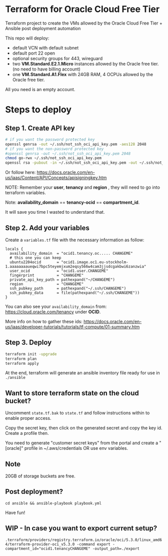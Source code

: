 # Terraform for Oracle Cloud Free Tier
Terraform project to create the VMs allowed by the Oracle Cloud Free Tier + Ansible post deployment automation

This repo will deploy:
- default VCN with default subnet
- default port 22 open
- optional security groups for 443, wireguard
- two **VM.Standard.E2.1.Micro** instances allowed by the Oracle free tier. (no need to have billing account)
- one **VM.Standard.A1.Flex** with 24GB RAM, 4 OCPUs allowed by the Oracle free tier. 

All you need is an empty account.

# Steps to deploy
## Step 1. Create API key
```sh
# if you want the password protected key
openssl genrsa -out ~/.ssh/not_ssh_oci_api_key.pem -aes128 2048                    
# if you want the non-password protected key
#openssl genrsa -out ~/.ssh/not_ssh_oci_api_key.pem 2048
chmod go-rwx ~/.ssh/not_ssh_oci_api_key.pem
openssl rsa -pubout -in ~/.ssh/not_ssh_oci_api_key.pem -out ~/.ssh/not_ssh_oci_api_key_public.pem    
```
Or follow here: https://docs.oracle.com/en-us/iaas/Content/API/Concepts/apisigningkey.htm

NOTE: Remember your **user**, **tenancy** and **region** , they will need to go into terraform variables.

Note: **availability_domain** == **tenancy-ocid** == **compartment_id**.

It will save you time I wasted to understand that.


## Step 2.  Add your variables

Create a `variables.tf` file with the necessary information as follow:
```
locals {
  availability_domain  = "ocid1.tenancy.oc..... CHANGEME"
  # this one you can keep
  ubuntu2204ocid       = "ocid1.image.oc1.eu-stockholm-1.aaaaaaaaueqwi7bpc5teyemjxum2eqsy566w4cam3jjsdcgakbwi6zanzwia"
  user_ocid            = "ocid1.user.CHANGEME"
  fingerprint          = "CHANGEME"
  private_api_key_path = pathexpand("~/CHANGEME")
  region               = "CHANGEME"
  ssh_pubkey_path      = pathexpand("~/.ssh/CHANGEME")
  ssh_pubkey_data      = file(pathexpand("~/.ssh/CHANGEME"))
}
```
You can also see your `availability_domain` from: https://cloud.oracle.com/tenancy under **OCID**.




More info on how to gather these ids: https://docs.oracle.com/en-us/iaas/developer-tutorials/tutorials/tf-compute/01-summary.htm

## Step 3. Deploy
```sh
terraform init -upgrade
terraform plan
terraform apply
```


At the end, terraform will generate an ansible inventory file ready for use in `./ansible`

## Want to store terraform state on the cloud bucket?
Uncomment `state.tf.bak` to `state.tf` and follow instructions within to enable proper access.

Copy the secret key, then click on the generated secret and copy the key id. Create a profile then.

You need to generate "customer secret keys" from the portal and create a "[oracle]" profile in ~/.aws/credentials OR use env variables.


## Note
20GB of storage buckets are free.

## Post deployment?
`cd ansible && ansible-playbook playbook.yml`

Have fun!





## WIP - In case you want to export current setup?

`.terraform/providers/registry.terraform.io/oracle/oci/5.3.0/linux_amd64/terraform-provider-oci_v5.3.0 -command export -compartment_id="ocid1.tenancyCHANGEME" -output_path=./export`
